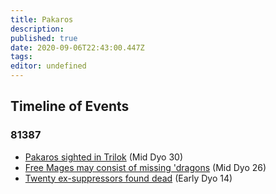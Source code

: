 ```yaml
---
title: Pakaros
description: 
published: true
date: 2020-09-06T22:43:00.447Z
tags: 
editor: undefined
---
```


Timeline of Events
------------------

### 81387

-   [Pakaros sighted in Trilok](https://shadowlack.com/threads/pakaros-sighted-in-trilok.7408/) (Mid Dyo 30)
-   [Free Mages may consist of missing 'dragons](https://shadowlack.com/threads/free-mages-may-consist-of-missing-dragons.7386/) (Mid Dyo 26)
-   [Twenty ex-suppressors found dead](https://shadowlack.com/threads/twenty-ex-suppressors-found-dead.7368/) (Early Dyo 14)
